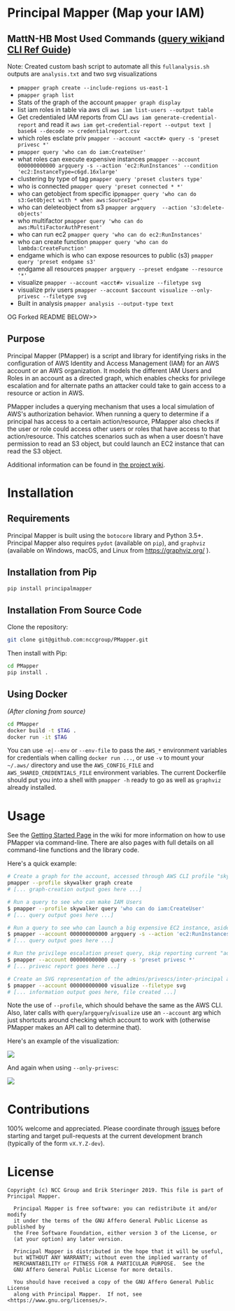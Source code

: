 # Principal Mapper (Map your IAM)

## MattN-HB Most Used Commands  ([query wiki](https://github.com/nccgroup/PMapper/wiki/Query-Reference)and [CLI Ref Guide](com/nccgroup/PMapper/wikihttps://github.com/nccgroup/PMapper/wiki))

Note: Created custom bash script to automate all this `fullanalysis.sh` outputs are `analysis.txt` and two svg visualizations

* `pmapper graph create --include-regions us-east-1`
* `pmapper graph list`
* Stats of the graph of the account `pmapper graph display`
* list iam roles in table via aws cli `aws iam list-users --output table`
* Get credentialed IAM reports from CLI `aws iam generate-credential-report` and read it `aws iam get-credential-report --output text | base64 --decode >> credentialreport.csv`
* which roles esclate priv `pmapper --account <acct#> query -s 'preset privesc *'`
* `pmapper query 'who can do iam:CreateUser'`
* what roles can execute expensive instances `pmapper --account 000000000000 argquery -s --action 'ec2:RunInstances' --condition 'ec2:InstanceType=c6gd.16xlarge'`
* clustering by type of tag `pmapper query 'preset clusters type'`
* who is connected `pmapper query 'preset connected * *'`
* who can getobject from specific ip`pmapper query 'who can do s3:GetObject with * when aws:SourceIp=*'`
* who can deleteobject from s3 `pmapper argquery  --action 's3:delete-objects'`
* who multifactor `pmapper query 'who can do aws:MultiFactorAuthPresent'`
* who can run ec2 `pmapper query 'who can do ec2:RunInstances'`
* who can create function `pmapper query 'who can do lambda:CreateFunction'`
* endgame which is who can expose resources to public (s3) `pmapper query 'preset endgame s3'`
* endgame all resources `pmapper argquery --preset endgame --resource '*'`
* visualize `pmapper --account <acct#> visualize --filetype svg`
* visualize priv users `pmapper --account $account visualize --only-privesc --filetype svg`
* Built in analysis `pmapper analysis --output-type text`

OG Forked README BELOW>>

## Purpose
Principal Mapper (PMapper) is a script and library for identifying risks in the configuration of AWS Identity and 
Access Management (IAM) for an AWS account or an AWS organization. It models the different IAM Users and Roles in an 
account as a directed graph, which enables checks for privilege escalation and for alternate paths an attacker could 
take to gain access to a resource or action in AWS.

PMapper includes a querying mechanism that uses a local simulation of AWS's authorization behavior. 
When running a query to determine if a principal has access to a certain action/resource, PMapper also checks if the 
user or role could access other users or roles that have access to that action/resource. This catches scenarios such as 
when a user doesn't have permission to read an S3 object, but could launch an EC2 instance that can read the S3 object.

Additional information can be found in [the project wiki](https://github.com/nccgroup/PMapper/wiki).

# Installation

## Requirements

Principal Mapper is built using the `botocore` library and Python 3.5+. Principal Mapper 
also requires `pydot` (available on `pip`), and `graphviz` (available on Windows, macOS, and Linux from 
https://graphviz.org/ ).

## Installation from Pip

~~~bash
pip install principalmapper
~~~

## Installation From Source Code

Clone the repository:

~~~bash
git clone git@github.com:nccgroup/PMapper.git
~~~

Then install with Pip:

~~~bash
cd PMapper
pip install .
~~~

## Using Docker

_(After cloning from source)_

~~~bash
cd PMapper
docker build -t $TAG .
docker run -it $TAG
~~~

You can use `-e|--env` or `--env-file` to pass the `AWS_*` environment variables for credentials when calling
`docker run ...`, or use `-v` to mount your `~/.aws/` directory and use the `AWS_CONFIG_FILE` and `AWS_SHARED_CREDENTIALS_FILE` environment variables.
The current Dockerfile should put you into a shell with `pmapper -h` ready to go as well as 
`graphviz` already installed. 

# Usage

See the [Getting Started Page](https://github.com/nccgroup/PMapper/wiki/Getting-Started) in the wiki for more information 
on how to use PMapper via command-line. There are also pages with full details on all command-line functions and 
the library code. 

Here's a quick example:

```bash
# Create a graph for the account, accessed through AWS CLI profile "skywalker"
pmapper --profile skywalker graph create
# [... graph-creation output goes here ...]

# Run a query to see who can make IAM Users
$ pmapper --profile skywalker query 'who can do iam:CreateUser'
# [... query output goes here ...]

# Run a query to see who can launch a big expensive EC2 instance, aside from "admin" users
$ pmapper --account 000000000000 argquery -s --action 'ec2:RunInstances' --condition 'ec2:InstanceType=c6gd.16xlarge'
# [... query output goes here ...]

# Run the privilege escalation preset query, skip reporting current "admin" users
$ pmapper --account 000000000000 query -s 'preset privesc *'
# [... privesc report goes here ...]

# Create an SVG representation of the admins/privescs/inter-principal access
$ pmapper --account 000000000000 visualize --filetype svg
# [... information output goes here, file created ...]
```

Note the use of `--profile`, which should behave the same as the AWS CLI. Also, later calls with 
`query`/`argquery`/`visualize` use an `--account` arg which just shortcuts around checking which account to work 
with (otherwise PMapper makes an API call to determine that).

Here's an example of the visualization:

![](examples/example-viz.png)

And again when using `--only-privesc`:

![](examples/example-privesc-only-viz.svg)

# Contributions

100% welcome and appreciated. Please coordinate through [issues](https://github.com/nccgroup/PMapper/issues) before 
starting and target pull-requests at the current development branch (typically of the form `vX.Y.Z-dev`).

# License

    Copyright (c) NCC Group and Erik Steringer 2019. This file is part of Principal Mapper.

      Principal Mapper is free software: you can redistribute it and/or modify
      it under the terms of the GNU Affero General Public License as published by
      the Free Software Foundation, either version 3 of the License, or
      (at your option) any later version.

      Principal Mapper is distributed in the hope that it will be useful,
      but WITHOUT ANY WARRANTY; without even the implied warranty of
      MERCHANTABILITY or FITNESS FOR A PARTICULAR PURPOSE.  See the
      GNU Affero General Public License for more details.

      You should have received a copy of the GNU Affero General Public License
      along with Principal Mapper.  If not, see <https://www.gnu.org/licenses/>.
